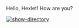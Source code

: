 Hello, Hexlet! How are you?




[![show-directory](https://github.com/Estepa08/hexlet-git/actions/workflows/show-directory.yml/badge.svg)](https://github.com/Estepa08/hexlet-git/actions/workflows/show-directory.yml)
